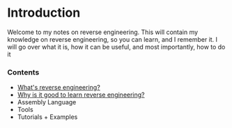 # Introduction

Welcome to my notes on reverse engineering. This will contain my knowledge on reverse engineering, so you can learn, and I remember it. I will go over what it is, how it can be useful, and most importantly, how to do it

### Contents

* [What's reverse engineering?](https://github.com/sashaCTF/pwn-rev-notes/blob/master/reverse-engineering/What%20it%20is.md)
* [Why is it good to learn reverse engineering?](https://github.com/sashaCTF/pwn-rev-notes/blob/master/reverse-engineering/Why%20learn%20it.md)
* Assembly Language
* Tools
* Tutorials + Examples

